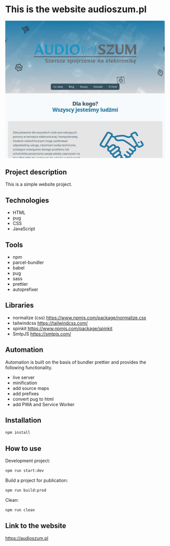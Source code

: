 # This is the website audioszum.pl

![screenshot project](cover.jpg)

## Project description

This is a simple website project.

## Technologies

-   HTML
-   pug
-   CSS
-   JavaScript

## Tools

-   npm
-   parcel-bundler
-   babel
-   pug
-   sass
-   prettier
-   autoprefixer

## Libraries

-   normalize (css) https://www.npmjs.com/package/normalize.css
-   tailwindcss https://tailwindcss.com/
-   spinkit https://www.npmjs.com/package/spinkit
-   SmtpJS https://smtpjs.com/

## Automation

Automation is built on the basis of bundler prettier and provides the following functionality.

-   live server
-   minification
-   add source maps
-   add prefixes
-   convert pug to html
-   add PWA and Service Worker

## Installation

```bash
npm install
```

## How to use

Development project:

```bash
npm run start:dev
```

Build a project for publication:

```bash
npm run build:prod
```

Clean:

```bash
npm run clean
```

## Link to the website

https://audioszum.pl
